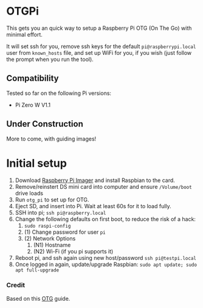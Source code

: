 # OTGPi
This gets you an quick way to setup a Raspberry Pi OTG (On The Go) with minimal effort.

It will set ssh for you, remove ssh keys for the default `pi@raspberrypi.local` user
from `known_hosts` file, and set up WiFi for you, if you wish (just follow the prompt
when you run the tool).

## Compatibility
Tested so far on the following Pi versions:
- Pi Zero W V1.1

## Under Construction
More to come, with guiding images!

# Initial setup
1. Download [Raspberry Pi Imager] and install Raspbian to the card.
2. Remove/reinstert DS mini card into computer and ensure `/Volume/boot` drive loads
3. Run `otg_pi` to set up for OTG.
4. Eject SD, and insert into Pi. Wait at least 60s for it to load fully.
5. SSH into pi; `ssh pi@raspberry.local`
6. Change the following defaults on first boot, to reduce the risk of a hack:
   1. `sudo raspi-config`
   2. (1) Change password for user `pi`
   3. (2) Network Options
      1. (N1) Hostname
      2. (N2) Wi-Fi (if you pi supports it)
7. Reboot pi, and ssh again using new host/password
    `ssh pi@testpi.local`
8. Once logged in again, update/upgrade Raspbian:
    `sudo apt update; sudo apt full-upgrade`


### Credit
Based on this [OTG] guide.

[Raspberry Pi Imager]: https://www.raspberrypi.org/downloads/
[OTG]: https://gist.github.com/gbaman/975e2db164b3ca2b51ae11e45e8fd40a